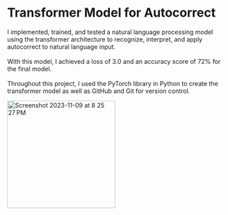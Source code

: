 # Transformer Model for Autocorrect
I implemented, trained, and tested a natural language processing model using the transformer architecture to recognize, interpret, and apply autocorrect to natural language input.<br><br>
With this model, I achieved a loss of 3.0 and an accuracy score of 72% for the final model.<br><br>
Throughout this project, I used the PyTorch library in Python to create the transformer model as well as GitHub and Git for version control.

<img width="248" alt="Screenshot 2023-11-09 at 8 25 27 PM" src="https://github.com/caseyhild/Deep-Learning-NLP-Model-for-Autocorrect/assets/44584719/4372b66e-cfad-450d-8af9-4cd424d4cb5d">

